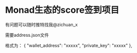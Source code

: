 # Monad生态的score签到项目

有问题可以随时推特找我@zichuan_x

需要address.json文件

格式为：
    {
        "wallet_address": "xxxxx",
        "private_key": "xxxxx"
    },

